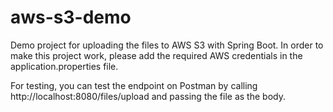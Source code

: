 # aws-s3-demo
Demo project for uploading the files to AWS S3 with Spring Boot. In order to make this project work, 
please add the required AWS credentials in the application.properties file.

For testing, you can test the endpoint on Postman by calling http://localhost:8080/files/upload and passing the file as the body.
